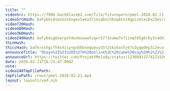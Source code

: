 ```yaml
---
title: ""
videoSrc: https://f000.backblazeb2.com/file/futureporn/pmel-2020-02-21.mp4
videoSrcHash: bafybeidsmzbzshxgex5wka37jmiqbnc56oq6tni4gpizelecbx23wira74?filename=projektmelody-chaturbate-20200221T162547Z-source.mp4
video720Hash: 
video480Hash: 
video360Hash: 
video240Hash: bafybeig6xwrpvt4enmaowwtiqor5772namw7v7iimqt65g6rby3sa6h3rm?filename=projektmelody-chaturbate-20200221T162547Z-240p.mp4
thinHash: 
thiccHash: bafkreihgcfh4s4ziyvpubkbsequeuy35t2sku5ochj67u3ygwdmp3i2ecu?filename=20200221T162547Z-thicc.jpg
announceTitle: "Ohayo%21%21%20I%27m%20online%2C%20come%20say%20hi%21%21"
announceUrl: https://twitter.com/ProjektMelody/status/1230891377422192641
date: 2020-02-21T16:25:47.000Z
note: 
video240TmpFilePath: 
tmpFilePath: /root/pmel-2020-02-21.mp4
layout: layouts/vod.njk
---
```

